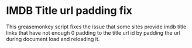 IMDB Title url padding fix
=======

This greasemonkey script fixes the issue that some sites provide imdb title links that have not enough 0 padding to the title url id by padding the url during document load and reloading it. 


